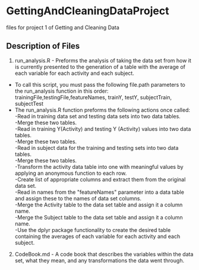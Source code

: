 # GettingAndCleaningDataProject
files for project 1 of Getting and Cleaning Data

## Description of Files
1. run_analysis.R - Preforms the analysis of taking the data set from how it is currently presented to the generation of a table with the average of each variable for each activity and each subject.
  + To call this script, you must pass the following file.path parameters to the run_analysis function in this order: trainingFile,testingFile,featureNames, trainY, testY, subjectTrain, subjectTest
  + The run_analysis.R function preforms the following actions once called:    
    -Read in training data set and testing data sets into two data tables.    
    -Merge these two tables.     
    -Read in training Y(Activity) and testing Y (Activity) values into two data tables.   
    -Merge these two tables.    
    -Read in subject data for the training and testing sets into two data tables.    
    -Merge these two tables.   
    -Transform the activity data table into one with meaningful values by applying an anonymous function to each row.    
    -Create list of appropriate columns and extract them from the original data set.    
    -Read in names from the "featureNames" parameter into a data table and assign these to the names of data set columns.     
    -Merge the Activity table to the data set table and assign it a column name.    
    -Merge the Subject table to the data set table and assign it a column name.    
    -Use the dplyr package functionality to create the desired table containing the averages of each variable for each activity and each subject.
2. CodeBook.md - A code book that describes the variables within the data set, what they mean, and any transformations the data went through. 
  